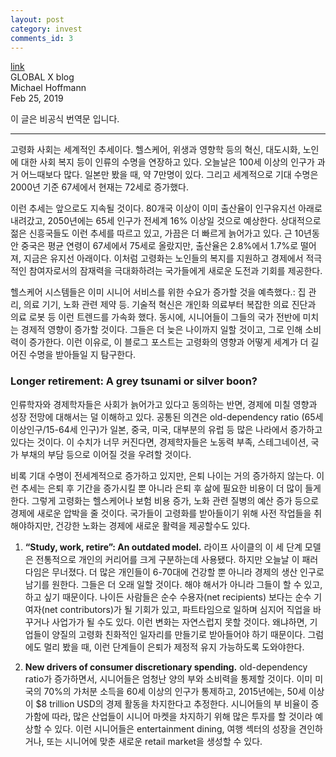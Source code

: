 ```yaml
---
layout: post
category: invest
comments_id: 3
---
```

[link](https://www.globalxetfs.com/longevity-preparing-for-an-aging-world/)  
GLOBAL X blog  
Michael Hoffmann   
Feb 25, 2019

이 글은 비공식 번역문 입니다.

-----------------------------------------------------

고령화 사회는 세계적인 추세이다. 헬스케어, 위생과 영향학 등의 혁신, 대도시화, 노인에 대한 사회 복지 등이 인류의 수명을 연장하고 있다. 오늘날은 100세 이상의 인구가 과거 어느때보다 많다. 일본만 봤을 때, 약 7만명이 있다. 그리고 세계적으로 기대 수명은 2000년 기준 67세에서 현재는 72세로 증가했다. 

이런 추세는 앞으로도 지속될 것이다. 80개국 이상이 이미 출산율이 인구유지선 아래로 내려갔고, 2050년에는 65세 인구가 전세계 16% 이상일 것으로 예상한다. 상대적으로 젊은 신흥국들도 이런 추세를 따르고 있고, 가끔은 더 빠르게 늙어가고 있다. 근 10년동안 중국은 평균 연령이 67세에서 75세로 올랐지만, 출산율은 2.8%에서 1.7%로 떨어져, 지금은 유지선 아래이다. 이처럼 고령화는 노인들의 복지를 지원하고 경제에서 적극적인 참여자로서의 잠재력을 극대화하려는 국가들에게 새로운 도전과 기회를 제공한다.

헬스케어 시스템들은 이미 시니어 서비스를 위한 수요가 증가할 것을 예측했다.: 집 관리, 의료 기기, 노화 관련 제약 등. 기술적 혁신은 개인화 의료부터 복잡한 의료 진단과 의료 로봇 등 이런 트렌드를 가속화 했다. 동시에, 시니어들이 그들의 국가 전반에 미치는 경제적 영향이 증가할 것이다. 그들은 더 늦은 나이까지 일할 것이고, 그로 인해 소비력이 증가한다. 이런 이유로, 이 블로그 포스트는 고령화의 영향과 어떻게 세계가 더 길어진 수명을 받아들일 지 탐구한다.

### Longer retirement: A grey tsunami or silver boon?

인류학자와 경제학자들은 사회가 늙어가고 있다고 동의하는 반면, 경제에 미칠 영향과 성장 전망에 대해서는 덜 이해하고 있다. 공통된 의견은 old-dependency ratio (65세 이상인구/15-64세 인구)가 일본, 중국, 미국, 대부분의 유럽 등 많은 나라에서 증가하고 있다는 것이다. 이 수치가 너무 커진다면, 경제학자들은 노동력 부족, 스테그네이션, 국가 부채의 부담 등으로 이어질 것을 우려할 것이다.

비록 기대 수명이 전세계적으로 증가하고 있지만, 은퇴 나이는 거의 증가하지 않는다. 이런 추세는 은퇴 후 기간을 증가시킬 뿐 아니라 은퇴 후 삶에 필요한 비용이 더 많이 들게 한다. 그렇게 고령화는 헬스케어나 보험 비용 증가, 노화 관련 질병의 예산 증가 등으로 경제에 새로운 압박을 줄 것이다. 국가들이 고령화를 받아들이기 위해 사전 작업들을 취해야하지만, 건강한 노화는 경제에 새로운 활력을 제공할수도 있다.

1. **“Study, work, retire”: An outdated model.** 라이프 사이클의 이 세 단계 모델은 전통적으로 개인의 커리어를 크게 구분하는데 사용됐다. 하지만 오늘날 이 패러다임은 무너졌다. 더 많은 개인들이 6-70대에 건강할 뿐 아니라 경제의 생산 인구로 남기를 원한다. 그들은 더 오래 일할 것이다. 해야 해서가 아니라 그들이 할 수 있고, 하고 싶기 때문이다. 나이든 사람들은 순수 수용자(net recipients) 보다는 순수 기여자(net contributors)가 될 기회가 있고, 파트타임으로 일하며 심지어 직업을 바꾸거나 사업가가 될 수도 있다. 이런 변화는 자연스럽지 못할 것이다. 왜냐하면, 기업들이 양질의 고령화 친화적인 일자리를 만들기로 받아들어야 하기 때문이다. 그럼에도 멀리 봤을 때, 이런 단계들이 은퇴가 제정적 유지 가능하도록 도와야한다.
   
2. **New drivers of consumer discretionary spending.**  old-dependency ratio가 증가하면서, 시니어들은 엄청난 양의 부와 소비력을 통제할 것이다. 이미 미국의 70%의 가처분 소득을 60세 이상의 인구가 통제하고, 2015년에는, 50세 이상이 $8 trillion USD의 경제 활동을 차지한다고 추정한다. 시니어들의 부 비율이 증가함에 따라, 많은 산업들이 시니어 마켓을 차지하기 위해 많은 투자를 할 것이라 예상할 수 있다. 이런 시니어들은 entertainment dining, 여행 섹터의 성장을 견인하거나, 또는 시니어에 맞춘 새로운 retail market을 생성할 수 있다.